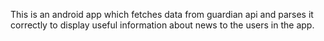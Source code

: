 This is an android app which fetches data from guardian api and parses it correctly to display useful information about news to the users in the app.
